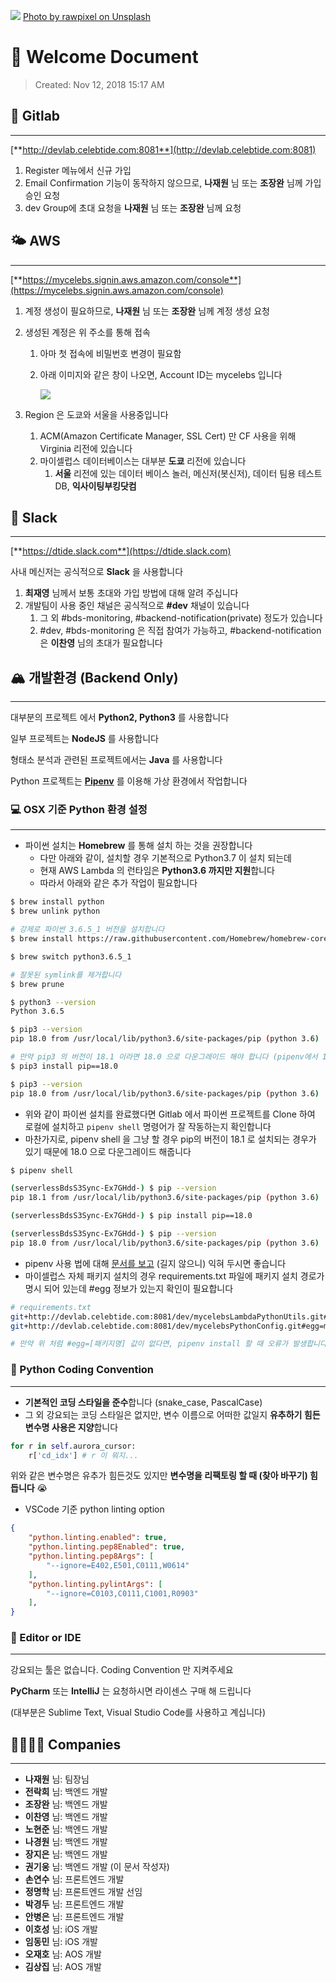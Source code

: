 ![](assets/images/rawpixel-973116-unsplash.jpg)
[Photo by rawpixel on Unsplash](https://unsplash.com/photos/lm6wcGMLaUM)

# 💖 Welcome Document

> Created: Nov 12, 2018 15:17 AM


## 🦊 Gitlab
---

[**http://devlab.celebtide.com:8081**](http://devlab.celebtide.com:8081)

1. Register 메뉴에서 신규 가입
2. Email Confirmation 기능이 동작하지 않으므로, **나재원** 님 또는 **조장완** 님께 가입 승인 요청
3. dev Group에 초대 요청을 **나재원** 님 또는 **조장완** 님께 요청


## 🌤 AWS
---

[**https://mycelebs.signin.aws.amazon.com/console**](https://mycelebs.signin.aws.amazon.com/console)

1. 계정 생성이 필요하므로, **나재원** 님 또는 **조장완** 님께 계정 생성 요청
2. 생성된 계정은 위 주소를 통해 접속
    1. 아마 첫 접속에 비밀번호 변경이 필요함
    2. 아래 이미지와 같은 창이 나오면, Account ID는 mycelebs 입니다

        ![](assets/images/aws_account_form.png)

3. Region 은 도쿄와 서울을 사용중입니다
    1. ACM(Amazon Certificate Manager, SSL Cert) 만 CF 사용을 위해 Virginia 리전에 있습니다
    2. 마이셀럽스 데이터베이스는 대부분 **도쿄** 리전에 있습니다
        1. **서울** 리전에 있는 데이터 베이스 놀러, 메신저(봇신저), 데이터 팀용 테스트 DB, **익사이팅부킹닷컴**


## 🌈  Slack
---

[**https://dtide.slack.com**](https://dtide.slack.com)

사내 메신저는 공식적으로 **Slack** 을 사용합니다

1. **최재영** 님께서 보통 초대와 가입 방법에 대해 알려 주십니다
2. 개발팀이 사용 중인 채널은 공식적으로 **#dev** 채널이 있습니다
    1. 그 외 #bds-monitoring, #backend-notification(private) 정도가 있습니다
    2. #dev, #bds-monitoring 은 직접 참여가 가능하고, #backend-notification은 **이찬영** 님의 초대가 필요합니다


## 🏔 개발환경 (Backend Only)
---

대부분의 프로젝트 에서 **Python2, Python3** 를 사용합니다

일부 프로젝트는 **NodeJS** 를 사용합니다

형태소 분석과 관련된 프로젝트에서는 **Java** 를 사용합니다

Python 프로젝트는 [**Pipenv**](https://github.com/pypa/pipenv) 를 이용해 가상 환경에서 작업합니다


### 💻 OSX 기준 Python 환경 설정
---

- 파이썬 설치는 **Homebrew** 를 통해 설치 하는 것을 권장합니다
    - 다만 아래와 같이, 설치할 경우 기본적으로 Python3.7 이 설치 되는데
    - 현재 AWS Lambda 의 런타임은 **Python3.6 까지만 지원**합니다
    - 따라서 아래와 같은 추가 작업이 필요합니다

```bash
$ brew install python
$ brew unlink python

# 강제로 파이썬 3.6.5_1 버전을 설치합니다
$ brew install https://raw.githubusercontent.com/Homebrew/homebrew-core/f2a764ef944b1080be64bd88dca9a1d80130c558/Formula/python.rb

$ brew switch python3.6.5_1

# 잘못된 symlink를 제거합니다
$ brew prune

$ python3 --version
Python 3.6.5

$ pip3 --version
pip 18.0 from /usr/local/lib/python3.6/site-packages/pip (python 3.6)

# 만약 pip3 의 버전이 18.1 이라면 18.0 으로 다운그레이드 해야 합니다 (pipenv에서 18.1 미지원)
$ pip3 install pip==18.0

$ pip3 --version
pip 18.0 from /usr/local/lib/python3.6/site-packages/pip (python 3.6)
```

- 위와 같이 파이썬 설치를 완료했다면 Gitlab 에서 파이썬 프로젝트를 Clone 하여 로컬에 설치하고 `pipenv shell` 명령어가 잘 작동하는지 확인합니다
- 마찬가지로, pipenv shell 을 그냥 할 경우 pip의 버전이 18.1 로 설치되는 경우가 있기 때문에 18.0 으로 다운그레이드 해줍니다

```bash
$ pipenv shell

(serverlessBdsS3Sync-Ex7GHdd-) $ pip --version
pip 18.1 from /usr/local/lib/python3.6/site-packages/pip (python 3.6)

(serverlessBdsS3Sync-Ex7GHdd-) $ pip install pip==18.0

(serverlessBdsS3Sync-Ex7GHdd-) $ pip --version
pip 18.0 from /usr/local/lib/python3.6/site-packages/pip (python 3.6)
```

- pipenv 사용 법에 대해 [문서를 보고](https://github.com/pypa/pipenv) (길지 않으니) 익혀 두시면 좋습니다
- 마이셀럽스 자체 패키지 설치의 경우 requirements.txt 파일에 패키지 설치 경로가 명시 되어 있는데 #egg 정보가 있는지 확인이 필요합니다

```bash
# requirements.txt
git+http://devlab.celebtide.com:8081/dev/mycelebsLambdaPythonUtils.git#egg=mycelebsLambdaPythonUtils
git+http://devlab.celebtide.com:8081/dev/mycelebsPythonConfig.git#egg=mycelebsPythonConfig

# 만약 위 처럼 #egg=[패키지명] 값이 없다면, pipenv install 할 때 오류가 발생합니다. 꼭 표시해 주세요
```


### 🐍 Python Coding Convention
---

- **기본적인 코딩 스타일을 준수**합니다 (snake_case, PascalCase)
- 그 외 강요되는 코딩 스타일은 없지만, 변수 이름으로 어떠한 값일지 **유추하기 힘든 변수명 사용은 지양**합니다

```python
for r in self.aurora_cursor:
    r['cd_idx'] # r 이 뭐지...
```

위와 같은 변수명은 유추가 힘든것도 있지만 **변수명을 리팩토링 할 때 (찾아 바꾸기) 힘듭니다** 😭
- VSCode 기준 python linting option

```json
{
    "python.linting.enabled": true,
    "python.linting.pep8Enabled": true,
    "python.linting.pep8Args": [
        "--ignore=E402,E501,C0111,W0614"
    ],
    "python.linting.pylintArgs": [
        "--ignore=C0103,C0111,C1001,R0903"
    ],
}
```


### 📝 Editor or IDE
---

강요되는 툴은 없습니다. Coding Convention 만 지켜주세요

**PyCharm** 또는 **IntelliJ** 는 요청하시면 라이센스 구매 해 드립니다

(대부분은 Sublime Text, Visual Studio Code를 사용하고 계십니다)


## 👨‍👩‍👧‍👧  Companies
---

- **나재원** 님: 팀장님
- **전락희** 님: 백엔드 개발
- **조장완** 님: 백엔드 개발
- **이찬영** 님: 백엔드 개발
- **노현준** 님: 백엔드 개발
- **나경원** 님: 백엔드 개발
- **장지은** 님: 백엔드 개발
- **권기웅** 님: 백엔드 개발 (이 문서 작성자)
- **손연수** 님: 프론트엔드 개발
- **정명학** 님: 프론트엔드 개발 선임
- **박경두** 님: 프론트엔드 개발
- **안병은** 님: 프론트엔드 개발
- **이호성** 님: iOS 개발
- **임동민** 님: iOS 개발
- **오재호** 님: AOS 개발
- **김상집** 님: AOS 개발